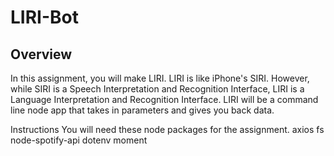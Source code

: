 # LIRI-Bot
## Overview
In this assignment, you will make LIRI. LIRI is like iPhone's SIRI. However, while SIRI is a Speech Interpretation and Recognition Interface, LIRI is a Language Interpretation and Recognition Interface. LIRI will be a command line node app that takes in parameters and gives you back data.

Instructions
You will need these node packages for the assignment.
axios
fs
node-spotify-api
dotenv
moment
